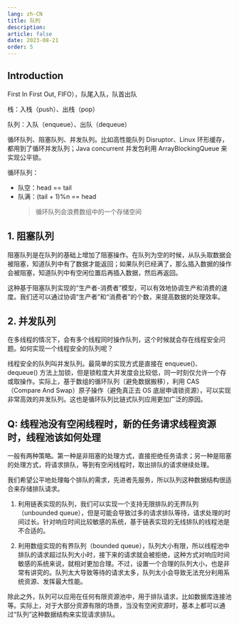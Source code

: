 ```yaml
---
lang: zh-CN
title: 队列
description:
article: false
date: 2023-08-21
order: 5
---
```


## Introduction

First In First Out, FIFO），队尾入队，队首出队

栈：入栈（push）、出栈（pop）

队列：入队（enqueue）、出队（dequeue）

循环队列、阻塞队列、并发队列。比如高性能队列 Disruptor、Linux 环形缓存，都用到了循环并发队列；Java concurrent 并发包利用 ArrayBlockingQueue 来实现公平锁。

循环队列：

- 队空：head == tail
- 队满：(tail + 1)%n == head
  > 循环队列会浪费数组中的一个存储空间

## 1. 阻塞队列

阻塞队列是在队列的基础上增加了阻塞操作。在队列为空的时候，从队头取数据会被阻塞，知道队列中有了数据才能返回；如果队列已经满了，那么插入数据的操作会被阻塞，知道队列中有空闲位置后再插入数据，然后再返回。

这种基于阻塞队列实现的“生产者-消费者”模型，可以有效地协调生产和消费的速度。我们还可以通过协调“生产者”和“消费者”的个数，来提高数据的处理效率。

## 2. 并发队列

在多线程的情况下，会有多个线程同时操作队列，这个时候就会存在线程安全问题。如何实现一个线程安全的队列呢？

线程安全的队列叫并发队列。最简单的实现方式是直接在 enqueue()、dequeue() 方法上加锁，但是锁粒度大并发度会比较低，同一时刻仅允许一个存或取操作。实际上，基于数组的循环队列（避免数据搬移），利用 CAS（Compare And Swap）原子操作（避免真正去 OS 底层申请锁资源），可以实现非常高效的并发队列。这也是循环队列比链式队列应用更加广泛的原因。

## Q: 线程池没有空闲线程时，新的任务请求线程资源时，线程池该如何处理

一般有两种策略。第一种是非阻塞的处理方式，直接拒绝任务请求；另一种是阻塞的处理方式，将请求排队，等到有空闲线程时，取出排队的请求继续处理。

我们希望公平地处理每个排队的需求，先进者先服务，所以队列这种数据结构很适合来存储排队请求。

1. 利用链表实现的队列，我们可以实现一个支持无限排队的无界队列（unbounded queue），但是可能会导致过多的请求排队等待，请求处理的时间过长。针对响应时间比较敏感的系统，基于链表实现的无线排队的线程池是不合适的。

2. 利用数组实现的有界队列（bounded queue），队列大小有限，所以线程池中排队的请求超过队列大小时，接下来的请求就会被拒绝，这种方式对响应时间敏感的系统来说，就相对更加合理。不过，设置一个合理的队列大小，也是非常有讲究的。队列太大导致等待的请求太多，队列太小会导致无法充分利用系统资源、发挥最大性能。

除此之外，队列可以应用在任何有限资源池中，用于排队请求，比如数据库连接池等。实际上，对于大部分资源有限的场景，当没有空闲资源时，基本上都可以通过“队列”这种数据结构来实现请求排队。
